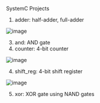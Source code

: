 SystemC Projects
1. adder: half-adder, full-adder

![image](https://user-images.githubusercontent.com/42716711/110702187-0e0a2700-81a7-11eb-8a78-19f0a8ae68cf.png)


3. and: AND gate
4. counter: 4-bit counter

![image](https://user-images.githubusercontent.com/42716711/110701634-48bf8f80-81a6-11eb-9b10-d15b57008eb2.png)


4. shift_reg: 4-bit shift register

![image](https://user-images.githubusercontent.com/42716711/110658273-64ab3d00-8176-11eb-9ff6-89418054d69c.png)


5. xor: XOR gate using NAND gates
